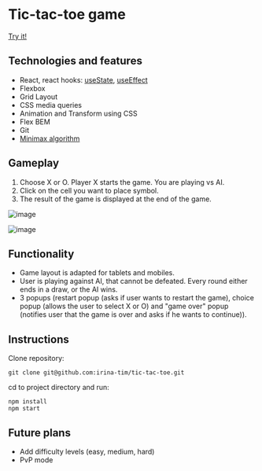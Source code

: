 # Tic-tac-toe game

[Try it!](https://irina-tim.github.io/tic-tac-toe/index.html)

## Technologies and features

- React, react hooks: [useState](https://reactjs.org/docs/hooks-reference.html#usestate), [useEffect](https://reactjs.org/docs/hooks-reference.html#useeffect)
- Flexbox
- Grid Layout
- CSS media queries
- Animation and Transform using CSS
- Flex BEM
- Git
- [Minimax algorithm](https://www.freecodecamp.org/news/how-to-make-your-tic-tac-toe-game-unbeatable-by-using-the-minimax-algorithm-9d690bad4b37/)

## Gameplay

1. Choose X or O. Player X starts the game. You are playing vs AI.
2. Click on the cell you want to place symbol.
3. The result of the game is displayed at the end of the game.

![image](https://user-images.githubusercontent.com/94538863/167888075-84545d6f-8637-48fc-b200-ee89c39511b0.png)

![image](https://user-images.githubusercontent.com/94538863/167888213-c14615ad-a64e-45dd-ba94-29806cd0f76e.png)

## Functionality

- Game layout is adapted for tablets and mobiles.
- User is playing against AI, that cannot be defeated. Every round either ends in a draw, or the AI wins.
- 3 popups (restart popup (asks if user wants to restart the game), choice popup (allows the user to select X or O) and "game over" popup (notifies user that the game is over and asks if he wants to continue)).

## Instructions

Clone repository:

```console
git clone git@github.com:irina-tim/tic-tac-toe.git
```

cd to project directory and run:

```console
npm install
npm start
```

## Future plans

- Add difficulty levels (easy, medium, hard)
- PvP mode
